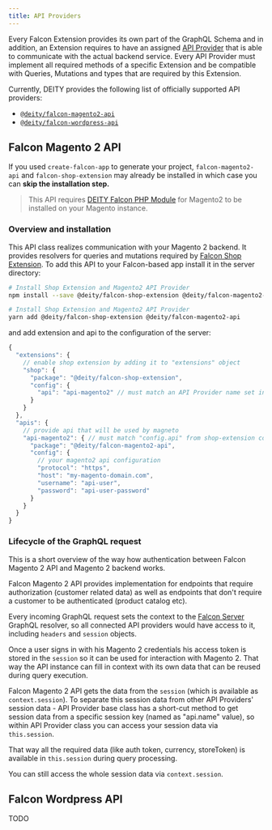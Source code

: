 ```yaml
---
title: API Providers
---
```


Every Falcon Extension provides its own part of the GraphQL Schema and in addition, an Extension requires
to have an assigned [API Provider](/docs/falcon-v1/falcon-server/falcon-server-api#apidatasource) that is able
to communicate with the actual backend service. Every API Provider must implement all required
methods of a specific Extension and be compatible with Queries, Mutations and types that are required by this Extension.

Currently, DEITY provides the following list of officially supported API providers:

- [`@deity/falcon-magento2-api`](#falcon-magento-2-api)
- [`@deity/falcon-wordpress-api`](#falcon-wordpress-api)

## Falcon Magento 2 API

If you used `create-falcon-app` to generate your project, `falcon-magento2-api` and `falcon-shop-extension`
may already be installed in which case you can **skip the installation step.**

> This API requires [DEITY Falcon PHP Module](/docs/falcon-v1/backend/installing-magento2) for Magento2 to be installed on your Magento instance.

### Overview and installation

This API class realizes communication with your Magento 2 backend.
It provides resolvers for queries and mutations required by [Falcon Shop Extension](extensions#shop-extension).
To add this API to your Falcon-based app install it in the server directory:

<!--DOCUSAURUS_CODE_TABS-->
<!--npm-->

```bash
# Install Shop Extension and Magento2 API Provider
npm install --save @deity/falcon-shop-extension @deity/falcon-magento2-api
```

<!--Yarn-->

```bash
# Install Shop Extension and Magento2 API Provider
yarn add @deity/falcon-shop-extension @deity/falcon-magento2-api
```

<!--END_DOCUSAURUS_CODE_TABS-->

and add extension and api to the configuration of the server:

```js
{
  "extensions": {
    // enable shop extension by adding it to "extensions" object
    "shop": {
      "package": "@deity/falcon-shop-extension",
      "config": {
        "api": "api-magento2" // must match an API Provider name set in "apis" object below
      }
    }
  },
  "apis": {
    // provide api that will be used by magneto
    "api-magento2": { // must match "config.api" from shop-extension configuration
      "package": "@deity/falcon-magento2-api",
      "config": {
        // your magento2 api configuration
        "protocol": "https",
        "host": "my-magento-domain.com",
        "username": "api-user",
        "password": "api-user-password"
      }
    }
  }
}
```

### Lifecycle of the GraphQL request

This is a short overview of the way how authentication between Falcon Magento 2 API and Magento 2 backend works.

Falcon Magento 2 API provides implementation for endpoints that require authorization (customer related data)
as well as endpoints that don't require a customer to be authenticated (product catalog etc).

Every incoming GraphQL request sets the context to the [Falcon Server](/docs/falcon-v1/falcon-server/basics) GraphQL resolver,
so all connected API providers would have access to it, including `headers` and `session` objects.

Once a user signs in with his Magento 2 credentials his access token is stored in the `session` so it can be used for interaction with Magento 2.
That way the API instance can fill in context with its own data that can be reused during query execution.

Falcon Magento 2 API gets the data from the `session` (which is available as `context.session`).
To separate this session data from other API Providers' session data - API Provider base class has a short-cut method
to get session data from a specific session key (named as "api.name" value), so within API Provider class you can
access your session data via `this.session`.

That way all the required data (like auth token, currency, storeToken) is available in `this.session` during query processing.

You can still access the whole session data via `context.session`.

## Falcon Wordpress API

TODO
